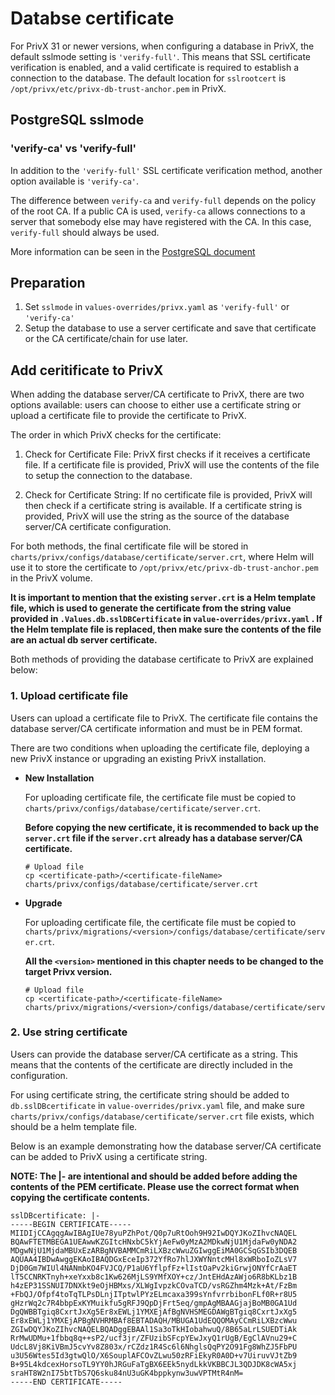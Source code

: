 # Databse certificate

For PrivX 31 or newer versions, when configuring a database in PrivX, the default sslmode setting is ```'verify-full'```. This means that SSL certificate verification is enabled, and a valid certificate is required to establish a connection to the database. The default location for ```sslrootcert``` is ```/opt/privx/etc/privx-db-trust-anchor.pem``` in PrivX.

## PostgreSQL sslmode

### 'verify-ca' vs 'verify-full'

In addition to the ```'verify-full'``` SSL certificate verification method, another option available is ```'verify-ca'```.

The difference between ```verify-ca``` and ```verify-full``` depends on the policy of the root CA. If a public CA is used, ```verify-ca``` allows connections to a server that somebody else may have registered with the CA. In this case, ```verify-full``` should always be used.

More information can be seen in the [PostgreSQL document](https://www.postgresql.org/docs/current/libpq-ssl.html)

## Preparation

1. Set ```sslmode``` in ```values-overrides/privx.yaml``` as ```'verify-full'``` or ```'verify-ca'```
2. Setup the database to use a server certificate and save that certificate or the CA certificate/chain for use later.

## Add ceritificate to PrivX

When adding the database server/CA certificate to PrivX, there are two options available: users can choose to either use a certificate string or upload a certificate file to provide the certificate to PrivX.

The order in which PrivX checks for the certificate:

1. Check for Certificate File: PrivX first checks if it receives a certificate file. If a certificate file is provided, PrivX will use the contents of the file to setup the connection to the database.

2. Check for Certificate String: If no certificate file is provided, PrivX will then check if a certificate string is available. If a certificate string is provided, PrivX will use the string as the source of the database server/CA certificate configuration.

For both methods, the final certificate file will be stored in ```charts/privx/configs/database/certificate/server.crt```, where Helm will use it to store the certificate
to `/opt/privx/etc/privx-db-trust-anchor.pem` in the PrivX volume.

 **It is important to mention that the existing ```server.crt``` is a Helm template file, which is used to generate the certificate from the string value provided in `.Values.db.sslDBCertificate` in ```value-overrides/privx.yaml``` . If the Helm template file is replaced, then make sure the contents of the file are an actual db server certificate.**

Both methods of providing the database certificate to PrivX are explained below:
### 1. Upload certificate file

Users can upload a certificate file to PrivX. The certificate file contains the database server/CA certificate information and must be in PEM format.

There are two conditions when uploading the certificate file, deploying a new PrivX instance or upgrading an existing PrivX installation.

- **New Installation**

    For uploading certificate file, the certificate file must be copied to ```charts/privx/configs/database/certificate/server.crt```.

    **Before copying the new certificate, it is recommended to back up the ```server.crt``` file if the ```server.crt``` already has a database server/CA certificate.**

    ```
    # Upload file
    cp <certificate-path>/<certificate-fileName> charts/privx/configs/database/certificate/server.crt
    ```

- **Upgrade**

    For uploading certificate file, the certificate file must be copied to ```charts/privx/migrations/<version>/configs/database/certificate/server.crt```. 
    
    **All the ```<version>``` mentioned in this chapter needs to be changed to the target Privx version.**

    ```
    # Upload file
    cp <certificate-path>/<certificate-fileName> charts/privx/migrations/<version>/configs/database/certificate/server.crt
    ```
### 2. Use string certificate

Users can provide the database server/CA certificate as a string. This means that the contents of the certificate are directly included in the configuration.

For using certificate string, the certificate string should be added to ```db.sslDBcertificate``` in ```value-overrides/privx.yaml``` file, and make sure ```charts/privx/configs/database/certificate/server.crt``` file exists, which should be a helm template file.

Below is an example demonstrating how the database server/CA certificate can be added to PrivX using a certificate string.

**NOTE: The |- are intentional and should be added before adding the contents of the PEM certificate. Please use the correct format when copying the certificate contents.**

```
sslDBcertificate: |-
-----BEGIN CERTIFICATE-----
MIIDIjCCAgqgAwIBAgIUe78yuPZhPot/Q0p7uRtOoh9H92IwDQYJKoZIhvcNAQEL
BQAwFTETMBEGA1UEAwwKZGItcHNxbC5kYjAeFw0yMzA2MDkwNjU1MjdaFw0yNDA2
MDgwNjU1MjdaMBUxEzARBgNVBAMMCmRiLXBzcWwuZGIwggEiMA0GCSqGSIb3DQEB
AQUAA4IBDwAwggEKAoIBAQDGxEceIp372YfRo7hlJXWYNntcMHl8xWRboIoZLsV7
DjD0Gm7WIUl4NANmbKO4FVJCQ/P1aU6YflpfFz+lIstOaPv2kiGrwjONYfCrAaET
lT5CCNRKTnyh+xeYxxb8c1Kw626MjLS9YMfXOY+cz/JntEHdAzAWjo6R8bKLbz1B
h4zEP31SSNUI7DNXkt9eOjHBMxs/XLWgIvpzkCOvaTCD/vsRGZhm4Mzk+At/FzBm
+FbQJ/Ofpf4toTqTLPsDLnjITptwlPYzELmcaxa399sYnfvrrbibonFLf0R+r8U5
gHzrWq2c7R4bbpExKYMuikfu5gRFJ9QpDjFrt5eq/gmpAgMBAAGjajBoMB0GA1Ud
DgQWBBTgiq8CxrtJxXg5Er8xEWLj1YMXEjAfBgNVHSMEGDAWgBTgiq8CxrtJxXg5
Er8xEWLj1YMXEjAPBgNVHRMBAf8EBTADAQH/MBUGA1UdEQQOMAyCCmRiLXBzcWwu
ZGIwDQYJKoZIhvcNAQELBQADggEBAAl1Sa3oTkHIobahwuQ/8B65aLrLSUEDTiAk
RrMwUDMu+1fbbq8q++sP2/ucf3jr/ZFUzibSFcpYEwJxyQ1rUgB/EgClAVnu29+C
UdcL8Vj8KiVBmJ5cvYv8Z803x/rCZdz1R4Sc6l6NhglsQqPY2O91Fg8WhZJ5FbPU
u3U56Wtes5Id3gtwQlO/X6SouplAFCOvZLwu50zRFiEkyR0A0D+v7UiruvVJtZb9
B+95L4kdcexHorsoTL9YY0hJRGuFaTgBX6EEk5nydLkkVKBBCJL3QDJDK8cWA5xj
sraHT8W2nI75btTbS7Q6sku84nU3uGK4bppkynw3uwVPTMtR4nM=
-----END CERTIFICATE-----
```
